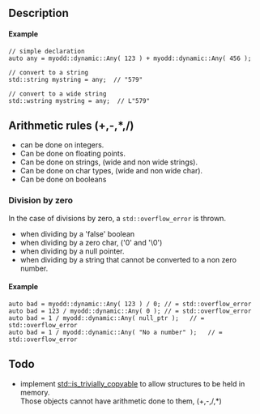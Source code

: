 ## Description

#### Example

    // simple declaration
    auto any = myodd::dynamic::Any( 123 ) + myodd::dynamic::Any( 456 );

    // convert to a string
    std::string mystring = any;  // "579"

    // convert to a wide string
    std::wstring mystring = any;  // L"579"

## Arithmetic rules (+,-,*,/)

- can be done on integers.
- Can be done on floating points.
- Can be done on strings, (wide and non wide strings).
- Can be done on char types, (wide and non wide char).
- Can be done on booleans

### Division by zero

In the case of divisions by zero, a `std::overflow_error` is thrown.

- when dividing by a 'false' boolean
- when dividing by a zero char, ('0' and '\0')
- when dividing by a null pointer.
- when dividing by a string that cannot be converted to a non zero number.

#### Example

    auto bad = myodd::dynamic::Any( 123 ) / 0; // = std::overflow_error
    auto bad = 123 / myodd::dynamic::Any( 0 ); // = std::overflow_error
    auto bad = 1 / myodd::dynamic::Any( null_ptr );   // = std::overflow_error
    auto bad = 1 / myodd::dynamic::Any( "No a number" );   // = std::overflow_error

## Todo

- implement [std::is_trivially_copyable](http://en.cppreference.com/w/cpp/types/is_trivially_copyable) to allow structures to be held in memory.  
Those objects cannot have arithmetic done to them, (+,-,/,*)